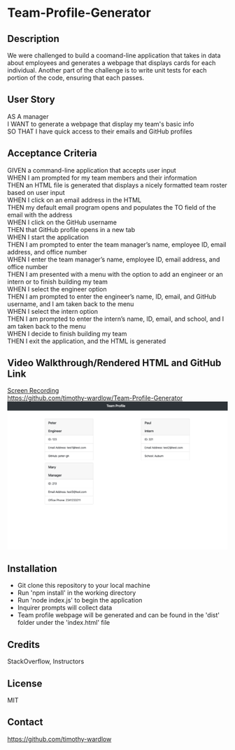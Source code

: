 # Team-Profile-Generator

## Description
We were challenged to build a coomand-line application that takes in data about employees and generates a webpage that displays cards for each individual. Another part of the challenge is to write unit tests for each portion of the code, ensuring that each passes. 

## User Story
AS A manager <br>
I WANT to generate a webpage that display my team's basic info <br>
SO THAT I have quick access to their emails and GitHub profiles

## Acceptance Criteria
GIVEN a command-line application that accepts user input <br>
WHEN I am prompted for my team members and their information <br>
THEN an HTML file is generated that displays a nicely formatted team roster based on user input <br>
WHEN I click on an email address in the HTML <br>
THEN my default email program opens and populates the TO field of the email with the address <br>
WHEN I click on the GitHub username <br>
THEN that GitHub profile opens in a new tab <br>
WHEN I start the application <br>
THEN I am prompted to enter the team manager’s name, employee ID, email address, and office number <br>
WHEN I enter the team manager’s name, employee ID, email address, and office number <br>
THEN I am presented with a menu with the option to add an engineer or an intern or to finish building my team <br>
WHEN I select the engineer option <br>
THEN I am prompted to enter the engineer’s name, ID, email, and GitHub username, and I am taken back to the menu <br>
WHEN I select the intern option <br>
THEN I am prompted to enter the intern’s name, ID, email, and school, and I am taken back to the menu <br>
WHEN I decide to finish building my team <br>
THEN I exit the application, and the HTML is generated <br>

## Video Walkthrough/Rendered HTML and GitHub Link
[Screen Recording](https://drive.google.com/file/d/1AZcpuRHUcgTW02y4OY4QpqlJjOdn0IyM/view?usp=sharing) <br>
https://github.com/timothy-wardlow/Team-Profile-Generator  <br>
![Screenshot](./assets/screenshot.png)

## Installation
- Git clone this repository to your local machine
- Run 'npm install' in the working directory
- Run 'node index.js' to begin the application
- Inquirer prompts will collect data
- Team profile webpage will be generated and can be found in the 'dist' folder under the 'index.html' file

## Credits
StackOverflow, Instructors

## License
MIT

## Contact
https://github.com/timothy-wardlow
